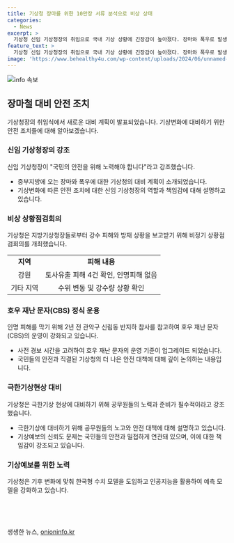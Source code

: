 ```yaml
---
title: 기상청 장마를 위한 10만장 서류 분석으로 비상 상태
categories:
  - News
excerpt: >
  기상청 신임 기상청장의 취임으로 국내 기상 상황에 긴장감이 높아졌다. 장마와 폭우로 발생할 수 있는 재해에 대비하기 위해 기상청은 긴장 상태를 유지하고 있다. 장마와 폭우로 인한 피해를 줄이기 위해 기상청은 정례 회의를 통해 상황을 점검하고, 극한 기상에 대비하기 위해 팀원들이 매우 바쁜 상황이다. 또한, 국가기상위성센터와 인천공항, 제주공항에 기상정보를 전달하는 항공지방청 보고를 통해 상황을 철저히 점검하고 있다. 더불어 기상청은 지난해 시범 운용했던 호우 재난 문자를 올해부터 수도권에서 정식 운용하여 재해에 대비하고 있다.
feature_text: >
  기상청 신임 기상청장의 취임으로 국내 기상 상황에 긴장감이 높아졌다. 장마와 폭우로 발생할 수 있는 재해에 대비하기 위해 기상청은 긴장 상태를 유지하고 있다. 장마와 폭우로 인한 피해를 줄이기 위해 기상청은 정례 회의를 통해 상황을 점검하고, 극한 기상에 대비하기 위해 팀원들이 매우 바쁜 상황이다. 또한, 국가기상위성센터와 인천공항, 제주공항에 기상정보를 전달하는 항공지방청 보고를 통해 상황을 철저히 점검하고 있다. 더불어 기상청은 지난해 시범 운용했던 호우 재난 문자를 올해부터 수도권에서 정식 운용하여 재해에 대비하고 있다.
image: 'https://www.behealthy4u.com/wp-content/uploads/2024/06/unnamed-file.png'
---
```


<p><img src="https://www.behealthy4u.com/wp-content/uploads/2024/06/unnamed-file.png" alt="info 속보" /></p>

<h2 data-ke-size="size26">장마철 대비 안전 조치</h2>

<p data-ke-size="size16">기상청장의 취임식에서 새로운 대비 계획이 발표되었습니다. 기상변화에 대비하기 위한 안전 조치들에 대해 알아보겠습니다.</p>

<h3>신임 기상청장의 강조</h3>

<p data-ke-size="size16">신임 기상청장이 "국민의 안전을 위해 노력해야 합니다"라고 강조했습니다.</p>

<ul>
  <li>중부지방에 오는 장마와 폭우에 대한 기상청의 대비 계획이 소개되었습니다.</li>
  <li>기상변화에 따른 안전 조치에 대한 신임 기상청장의 역할과 책임감에 대해 설명하고 있습니다.</li>
</ul>

<h3>비상 상황점검회의</h3>

<p data-ke-size="size16">기상청은 지방기상청장들로부터 강수 피해와 방재 상황을 보고받기 위해 비정기 상황점검회의를 개최했습니다.</p>

<table>
  <tr>
    <td style="text-align: center; height: 17px;"><b>지역</b></td>
    <td style="text-align: center; height: 17px;"><b>피해 내용</b></td>
  </tr>
  <tr>
    <td style="text-align: center; height: 17px;">강원</td>
    <td style="text-align: center; height: 17px;">토사유출 피해 4건 확인, 인명피해 없음</td>
  </tr>
  <tr>
    <td style="text-align: center; height: 17px;">기타 지역</td>
    <td style="text-align: center; height: 17px;">수위 변동 및 강수량 상황 확인</td>
  </tr>
</table>

<h3>호우 재난 문자(CBS) 정식 운용</h3>

<p data-ke-size="size16">인명 피해를 막기 위해 2년 전 관악구 신림동 반지하 참사를 참고하여 호우 재난 문자(CBS)의 운영이 강화되고 있습니다.</p>

<ul>
  <li>사전 경보 시간을 고려하여 호우 재난 문자의 운영 기준이 업그레이드 되었습니다.</li>
  <li>국민들의 안전과 직결된 기상청의 더 나은 안전 대책에 대해 깊이 논의하는 내용입니다.</li>
</ul>

<h3>극한기상현상 대비</h3>

<p data-ke-size="size16">기상청은 극한기상 현상에 대비하기 위해 공무원들의 노력과 준비가 필수적이라고 강조했습니다.</p>

<ul>
  <li>극한기상에 대비하기 위해 공무원들의 노고와 안전 대책에 대해 설명하고 있습니다.</li>
  <li>기상예보의 신뢰도 문제는 국민들의 안전과 밀접하게 연관돼 있으며, 이에 대한 책임감이 강조되고 있습니다.</li>
</ul>

<h3>기상예보를 위한 노력</h3>

<p data-ke-size="size16">기상청은 기후 변화에 맞춰 한국형 수치 모델을 도입하고 인공지능을 활용하여 예측 모델을 강화하고 있습니다.</p>

<p data-ke-size="size16">&nbsp;</p>

<p data-ke-size="size16">&nbsp;</p>
생생한 뉴스, <a href="https://onioninfo.kr" rel="dofollow">onioninfo.kr</a>


